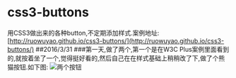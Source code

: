 # css3-buttons
用CSS3做出来的各种button,不定期添加样式.案例地址:[http://ruowuyao.github.io/css3-buttons/](http://ruowuyao.github.io/css3-buttons/)
##2016/3/31
###第一天,做了两个,第一个是在W3C Plus案例里面看到的,就按着坐了一个,觉得挺好看的,然后自己在在样式基础上稍稍改了下,做了个熊猫按钮.如下图:
![两个按钮](http://i4.piimg.com/6737712e91cd27ff.png)
